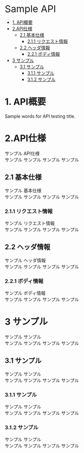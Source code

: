 <link href="./style.css" rel="stylesheet"></link>

<span style="font-size: 30px;">Sample API</sapn>

- [1. API概要](#1-api概要)
- [2.API仕様](#2api仕様)
  - [2.1 基本仕様](#21-基本仕様)
    - [2.1.1 リクエスト情報](#211-リクエスト情報)
  - [2.2 ヘッダ情報](#22-ヘッダ情報)
    - [2.2.1 ボディ情報](#221-ボディ情報)
- [3 サンプル](#3-サンプル)
  - [3.1 サンプル](#31-サンプル)
    - [3.1.1 サンプル](#311-サンプル)
    - [3.1.2 サンプル](#312-サンプル)

# 1. API概要
 Sample words for API testing title.

# 2.API仕様
 サンプル API仕様<br>
 サンプル サンプル サンプル サンプル

## 2.1 基本仕様
 サンプル 基本仕様<br>
 サンプル サンプル サンプル サンプル

### 2.1.1 リクエスト情報
 サンプル リクエスト情報<br>
 サンプル サンプル サンプル サンプル

## 2.2 ヘッダ情報
 サンプル ヘッダ情報<br>
 サンプル サンプル サンプル サンプル

### 2.2.1 ボディ情報
 サンプル ボディ情報<br>
 サンプル サンプル サンプル サンプル

# 3 サンプル
 サンプル サンプル<br>
 サンプル サンプル サンプル サンプル

## 3.1 サンプル
 サンプル サンプル<br>
 サンプル サンプル サンプル サンプル

### 3.1.1 サンプル
 サンプル サンプル<br>
 サンプル サンプル サンプル サンプル

### 3.1.2 サンプル
 サンプル サンプル<br>
 サンプル サンプル サンプル サンプル
